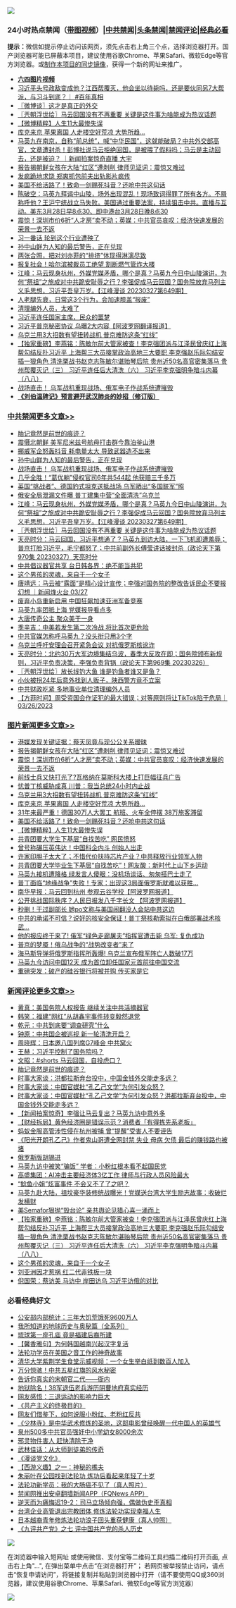 ![](https://raw.githubusercontent.com/jsvpn/jsproxy/dev/64photo/fqnews-qr.jpg)

<div id="tt">
<h3>24小时热点禁闻（<a href="https://aaa.v2dns.tk/?QAjUl=BgRp5UNKRn&T5Vk=fPVH&Q59Ab=WxGE" target="_blank">带图视频</a>）|<a href="#%E4%B8%AD%E5%85%B1%E7%A6%81%E9%97%BB%E6%9B%B4%E5%A4%9A%E6%96%87%E7%AB%A0">中共禁闻</a>|<a href="#%E5%9B%BE%E7%89%87%E6%96%B0%E9%97%BB%E6%9B%B4%E5%A4%9A%E6%96%87%E7%AB%A0">头条禁闻</a>|<a href="#%E6%96%B0%E9%97%BB%E8%AF%84%E8%AE%BA%E6%9B%B4%E5%A4%9A%E6%96%87%E7%AB%A0">禁闻评论|<a href="#%E5%BF%85%E7%9C%8B%E7%BB%8F%E5%85%B8%E5%A5%BD%E6%96%87">经典必看</a></h3>
<div><b>提示：</b>微信如提示停止访问该网页，须先点击右上角三个点，选择浏览器打开。国产浏览器可能已屏蔽本项目，建议使用谷歌Chrome、苹果Safari、微软Edge等官方浏览器。或<a href="%E5%88%B6%E4%BD%9Cgit%E7%A6%81%E9%97%BB%E9%95%9C%E5%83%8F.md">制作本项目的同步镜像</a>，获得一个新的网址来推广。</div>
<ul>
<li><b><a href="http://d2.v2rss.gq/64.mp4" target="_blank">六四图片视频</a></b></li>
<li><a href="/sohnews/20230328/1865293.md">习近平头号政敌变成他？江西帮覆灭，他会坐以待毙吗，还是要伙同另7大帮派，与习斗到底？｜ #百年真相</a></li>
<li><a href="/ssgc/20230328/1865089.md">〖微博谈〗这才是真正的外交</a></li>
<li><a href="/cbnews/20230328/1865173.md">〖兲朝浮世绘〗马云回国没有不再重要 关键是这件事为啥能成为热议话题</a></li>
<li><a href="/topimagenews/20230328/1865160.md">【微博精粹】人生11大最惨失误</a></li>
<li><a href="/topimagenews/20230328/1865219.md">库克来京 苹果离国 人走楼空好荒凉 大势所趋…</a></li>
<li><a href="/sohnews/20230328/1865243.md">马英九在南京，自称“前总统”，喊“中华民国”，这就能破局？中共外交部高官，文章遭封杀！彭博社说马云拒绝回国，是被喂了假料吗；马云是主动回去，还是被迫？ ｜新闻拍案惊奇直播 大宇</a></li>
<li><a href="/topimagenews/20230328/1865365.md">报告揭朝鲜女孩在大陆“红区”遭剥削 律师见证词：震惊又难过</a></li>
<li><a href="/yule/20230328/1865289.md">发疯跪地求饶 郑爽抓包前夫出轨影片疯传</a></li>
<li><a href="/topimagenews/20230328/1865175.md">美国不给活路了！致命一剑赐死抖音？还呛中共这句话</a></li>
<li><a href="/sohnews/20230328/1865300.md">陈破空：马英九拜谒中山陵，场外出现混乱！现场致词得罪了所有各方。不屑称呼他？王沪宁统战立马失败。美国通过重要法案，持续狙击中共。直播与互动。美东3月28日早8点30、即中港台3月28日晚8点30</a></li>
<li><a href="/topimagenews/20230328/1865326.md">震惊！深圳市价6折“人才房”卖不动；英媒：中共官员哀叹：经济快速发展的荣景一去不返</a></li>
<li><a href="/cnnews/20230328/1865152.md">习一番话 轮到这个行业遭殃了</a></li>
<li><a href="/cbnews/20230328/1865258.md">孙中山鲜为人知的最后警告，正在兑现</a></li>
<li><a href="/yule/20230328/1865304.md">两张合照，把对刘亦菲的“排挤”体现得淋漓尽致</a></li>
<li><a href="/baitai/20230328/1865415.md">报复社会！哈尔滨被裁员工绝望 割断燃气管炸大楼</a></li>
<li><a href="/cbnews/20230328/1865196.md">江峰：马云现身杭州，外媒党媒矛盾，哪个是真？马英九今日中山陵演讲，为何“祭祖”之旅成对中共跪安耻辱之行？李强促成马云回国？国务院放弃马列主义毛思想，习近平吾皇万岁。【江峰漫谈 20230327第649期】</a></li>
<li><a href="/health/20230328/1865259.md">人老腿先衰，日常这3个行为，会加速膝盖“报废”</a></li>
<li><a href="/finance/20230328/1865295.md">清理编外人员，太难了</a></li>
<li><a href="/baitai/20230328/1865113.md">习近平连任国家主席，民众的噩梦</a></li>
<li><a href="/cnnews/20230328/1865129.md">习近平普京秘密协议 乌曝2大内容【阿波罗网翻译报道】</a></li>
<li><a href="/topimagenews/20230328/1865235.md">乌克兰用3大招数有望扭转战机 普京难防这条“红线”</a></li>
<li><a href="/comments/20230328/1865155.md">【独家重磅】李燕铭：陈敏尔前大管家被查！李克强团派与江泽民曾庆红上海帮勾结反扑习近平 上海帮三大员接掌政治高地三大要职 李克强赵乐际勾结安插一狠角色 清洗栗战书赵克志陈敏尔谌贻琴后院 贵州近50名高官密集落马 贵州帮覆灭记（三） 习近平连任后大清洗（六） 习近平李克强明争暗斗内幕（八八）</a></li>
<li><a href="/cbnews/20230328/1865250.md">战场直击！ 乌军战机重现战场、俄军电子作战系统遭摧毁</a></li>
<li><b><a href="/comments/20200207/1272816.md" target="_blank">《刘伯温碑记》预言避开武汉肺炎的妙招（修订版）</a></b></li>
</ul>
</div>

<div class="catlist">
<h3><a href="/cbnews/" target="_blank">中共禁闻</a><span><a href="/cbnews/" target="_blank" rel="nofollow">更多文章>></a></span></h3>
<ul>
<li><a href="/comments/20230329/1865445.md" target="_blank">胎记竟然是前世的痕迹？</a></li>
<li><a href="/cbnews/20230328/1865354.md" target="_blank">震慑北朝鲜 美军尼米兹号航母打击群今靠泊釜山港</a></li>
<li><a href="/cbnews/20230328/1865327.md" target="_blank">挪威军企怒轰抖音 耗电量太大 导致武器造不出来</a></li>
<li><a href="/cbnews/20230328/1865258.md" target="_blank">孙中山鲜为人知的最后警告，正在兑现</a></li>
<li><a href="/cbnews/20230328/1865250.md" target="_blank">战场直击！ 乌军战机重现战场、俄军电子作战系统遭摧毁</a></li>
<li><a href="/cbnews/20230328/1865249.md" target="_blank">几乎全胜！“葛优躺”侵权官司6年共544起 他获赔三千多万</a></li>
<li><a href="/cbnews/20230328/1865237.md" target="_blank">英国“挑战者”、德国豹式坦克送抵战场 乌军晒出“多国联军”照</a></li>
<li><a href="/cbnews/20230328/1865231.md" target="_blank">俄安全局泄漏文件曝 普丁建集中营“全面清洗”乌克兰</a></li>
<li><a href="/cbnews/20230328/1865196.md" target="_blank">江峰：马云现身杭州，外媒党媒矛盾，哪个是真？马英九今日中山陵演讲，为何“祭祖”之旅成对中共跪安耻辱之行？李强促成马云回国？国务院放弃马列主义毛思想，习近平吾皇万岁。【江峰漫谈 20230327第649期】</a></li>
<li><a href="/cbnews/20230328/1865173.md" target="_blank">〖兲朝浮世绘〗马云回国没有不再重要 关键是这件事为啥能成为热议话题</a></li>
<li><a href="/cbnews/20230328/1865147.md" target="_blank">天亮时分：马云回国，习近平想通了？马英九到访大陆，一下飞机即遭羞辱；普京打脸习近平，毛宁都怒了；中共前副外长傅莹讲话被封杀（政论天下第970集 20230327）天亮时分</a></li>
<li><a href="/cbnews/20230328/1865145.md" target="_blank">中共倡议器官共享 台日韩各界：绝不能当共犯</a></li>
<li><a href="/comments/20230328/1865138.md" target="_blank">这个男孩的灵魂，来自于一个女子</a></li>
<li><a href="/comments/20230328/1865076.md" target="_blank">唐靖远：马云被“露面”是精心设计宣传；李强对国务院的整改告诉民企不要报幻想 ｜新闻烽火台 03/27</a></li>
<li><a href="/cbnews/20230328/1865020.md" target="_blank">废弃小岛重新启用 中国狂飙加速亚洲军备竞赛</a></li>
<li><a href="/cbnews/20230328/1864981.md" target="_blank">马英九率团抵上海 党媒报导看点多</a></li>
<li><a href="/comments/20230327/1864833.md" target="_blank">大唐传奇公主 聚众美于一身</a></li>
<li><a href="/cbnews/20230327/1864876.md" target="_blank">季辛吉：中美若发生第二次冷战 将比首次更危险</a></li>
<li><a href="/cbnews/20230327/1864875.md" target="_blank">中共官媒怎称呼马英九？没头衔只用3个字</a></li>
<li><a href="/cbnews/20230327/1864782.md" target="_blank">乌克兰呼吁安理会召开紧急会议 对抗俄罗斯核讹诈</a></li>
<li><a href="/cbnews/20230327/1864732.md" target="_blank">天亮时分：北约30万大军边境集结乌波，春季大反攻在即；国务院颁布新规则，习近平负责决策，李强负责背锅（政论天下第969集 20230326）</a></li>
<li><a href="/cbnews/20230327/1864689.md" target="_blank">〖兲朝浮世绘〗放长线钓大鱼 谁是钓鱼者谁又是鱼？</a></li>
<li><a href="/cbnews/20230327/1864664.md" target="_blank">小伙被拐24年后意外找到人贩子，陕西警方竟不立案</a></li>
<li><a href="/cbnews/20230326/1864628.md" target="_blank">中共财政吃紧 多地事业单位清理编外人员</a></li>
<li><a href="/comments/20230326/1864620.md" target="_blank">【方菲时间】周受资国会作证犯的最大错误；对等原则将让TikTok陷于危局｜03/26/2023</a></li>

</ul>
</div>
<div class="catlist">
<h3><a href="/topimagenews/" target="_blank">图片新闻</a><span><a href="/topimagenews/" target="_blank" rel="nofollow">更多文章>></a></span></h3>
<ul>
<li><a href="/topimagenews/20230329/1865529.md" target="_blank">港媒发现关键证据：蔡天凤竟与现公公关系暧昧</a></li>
<li><a href="/topimagenews/20230328/1865365.md" target="_blank">报告揭朝鲜女孩在大陆“红区”遭剥削 律师见证词：震惊又难过</a></li>
<li><a href="/topimagenews/20230328/1865326.md" target="_blank">震惊！深圳市价6折“人才房”卖不动；英媒：中共官员哀叹：经济快速发展的荣景一去不返</a></li>
<li><a href="/topimagenews/20230328/1865283.md" target="_blank">前线士兵又快打光了?瓦格纳在莫斯科大楼上打巨幅征兵广告</a></li>
<li><a href="/topimagenews/20230328/1865257.md" target="_blank">忧普丁核威胁成真 川普：我当总统24小时内止战</a></li>
<li><a href="/topimagenews/20230328/1865235.md" target="_blank">乌克兰用3大招数有望扭转战机 普京难防这条“红线”</a></li>
<li><a href="/topimagenews/20230328/1865219.md" target="_blank">库克来京 苹果离国 人走楼空好荒凉 大势所趋…</a></li>
<li><a href="/topimagenews/20230328/1865214.md" target="_blank">31年来最严重！德国30万人大罢工 航班、火车全停摆 38万旅客滞留</a></li>
<li><a href="/topimagenews/20230328/1865175.md" target="_blank">美国不给活路了！致命一剑赐死抖音？还呛中共这句话</a></li>
<li><a href="/topimagenews/20230328/1865160.md" target="_blank">【微博精粹】人生11大最惨失误</a></li>
<li><a href="/topimagenews/20230328/1865097.md" target="_blank">共青团要大学生下基层“自找苦吃” 网民愤怒</a></li>
<li><a href="/topimagenews/20230328/1865094.md" target="_blank">曾号称碾压英伟达！中国科企内斗 创始人出走</a></li>
<li><a href="/topimagenews/20230327/1864899.md" target="_blank">许家印胆子太大了；不惜代价扶持芯片产业？中共释放行业领军人物</a></li>
<li><a href="/topimagenews/20230327/1864864.md" target="_blank">共青团要大学毕业生下基层“自找苦吃”！网友酸：新时代上山下乡运动</a></li>
<li><a href="/topimagenews/20230327/1864863.md" target="_blank">马英九接机遭降格 绿发言人傻眼：没机场谈话、匆匆搭巴士走了</a></li>
<li><a href="/topimagenews/20230327/1864859.md" target="_blank">普丁面临“地缘战争”失败！专家：出现这3局面俄罗斯就难以获胜…</a></li>
<li><a href="/topimagenews/20230327/1864822.md" target="_blank">南华早报：马云回到杭州 参观云谷学校【阿波罗网报道】</a></li>
<li><a href="/topimagenews/20230327/1864812.md" target="_blank">公开挑战国际秩序？人民日报发八千字长文 【阿波罗网报道】</a></li>
<li><a href="/topimagenews/20230327/1864806.md" target="_blank">秒删！干过副部长 她po文称与美国闹翻没人会站中共这边</a></li>
<li><a href="/topimagenews/20230327/1864803.md" target="_blank">中共的承诺不可信？说好的核安全保证！普丁祭核勒索拟在白俄部署战术核武…</a></li>
<li><a href="/topimagenews/20230327/1864789.md" target="_blank">他的报应终于来了! 俄军“绿色走廊屠夫”指挥官遭击毙 乌军: 复仇成功</a></li>
<li><a href="/topimagenews/20230327/1864774.md" target="_blank">普京的梦魇！俄乌战争的“战势改变者”来了</a></li>
<li><a href="/topimagenews/20230327/1864773.md" target="_blank">海马斯导弹将俄罗斯指挥所轰爆! 乌克兰宣布俄军阵亡人数破17万</a></li>
<li><a href="/topimagenews/20230327/1864762.md" target="_blank">马英九今访问中国12天 成为首位卸任国家元首前往中国交流</a></li>
<li><a href="/topimagenews/20230327/1864749.md" target="_blank">重磅突发：破产的硅谷银行将被并购 传买家是它</a></li>

</ul>
</div>
<div class="catlist">
<h3><a href="/comments/" target="_blank">新闻评论</a><span><a href="/comments/" target="_blank" rel="nofollow">更多文章>></a></span></h3>
<ul>
<li><a href="/comments/20230329/1865525.md" target="_blank">黄真：美国务院人权报告 继续关注中共活摘器官</a></li>
<li><a href="/comments/20230329/1865524.md" target="_blank">韩笑：福建“网红”从胡鑫宇事件转变毅然退党</a></li>
<li><a href="/comments/20230329/1865523.md" target="_blank">乾元：中共到底要“调查研究”什么</a></li>
<li><a href="/comments/20230329/1865522.md" target="_blank">钟原：中共国企被巡视 新一轮清洗开启？</a></li>
<li><a href="/comments/20230329/1865521.md" target="_blank">周晓辉：日本邀八国列席G7峰会 中共窝火</a></li>
<li><a href="/comments/20230329/1865520.md" target="_blank">王赫：习近平控制了国务院吗？</a></li>
<li><a href="/comments/20230329/1865517.md" target="_blank">文昭：#shorts 马云回国，自投虎口？</a></li>
<li><a href="/comments/20230329/1865445.md" target="_blank">胎记竟然是前世的痕迹？</a></li>
<li><a href="/comments/20230328/1865412.md" target="_blank">时事大家谈：洪都拉斯弃台投中，中国金钱外交能走多远？</a></li>
<li><a href="/comments/20230328/1865411.md" target="_blank">时事大家谈：中国官媒批“孔乙己文学”为何引发众怒？</a></li>
<li><a href="/comments/20230328/1865402.md" target="_blank">时事大家谈：中国官媒批“孔乙己文学”为何引发众怒？洪都拉斯弃台投中，中国金钱外交能走多远？</a></li>
<li><a href="/comments/20230328/1865345.md" target="_blank">【新闻拍案惊奇】李强让马云复出？马英九访中意外多</a></li>
<li><a href="/comments/20230328/1865334.md" target="_blank">【财经拆局】黄色经济圈是错误示范？消费者「有得拣先系老板」</a></li>
<li><a href="/comments/20230328/1865316.md" target="_blank">蚂蚁金服高管涉性侵在杭州被捕 曾“提醒”受害人不要诬告</a></li>
<li><a href="/comments/20230328/1865315.md" target="_blank">《阳光开朗孔乙己》作者鬼山哥遭全网封禁 失业 母病 欠债 最后的赚钱路也被堵</a></li>
<li><a href="/comments/20230328/1865299.md" target="_blank">俄罗斯版胡锡进</a></li>
<li><a href="/comments/20230328/1865290.md" target="_blank">马英九访中被笑“骗饭” 学者︰小粉红根本看不起国民党</a></li>
<li><a href="/comments/20230328/1865288.md" target="_blank">高盛集团：AI冲击主要经济体3亿工作 律师与行政人员风险最大</a></li>
<li><a href="/comments/20230328/1865284.md" target="_blank">“鲶鱼小姐”炫富事件 不会又不了了之吧？</a></li>
<li><a href="/comments/20230328/1865207.md" target="_blank">马英九赴大陆，祖坟豪华装修统战曝光！党媒送台湾大学生励志故事：收破烂发横财</a></li>
<li><a href="/comments/20230328/1865200.md" target="_blank">美Semafor狠抛“毁台论” 亲共舆论见猎心喜一涌而上</a></li>
<li><a href="/comments/20230328/1865155.md" target="_blank">【独家重磅】李燕铭：陈敏尔前大管家被查！李克强团派与江泽民曾庆红上海帮勾结反扑习近平 上海帮三大员接掌政治高地三大要职 李克强赵乐际勾结安插一狠角色 清洗栗战书赵克志陈敏尔谌贻琴后院 贵州近50名高官密集落马 贵州帮覆灭记（三） 习近平连任后大清洗（六） 习近平李克强明争暗斗内幕（八八）</a></li>
<li><a href="/comments/20230328/1865138.md" target="_blank">这个男孩的灵魂，来自于一个女子</a></li>
<li><a href="/comments/20230328/1865128.md" target="_blank">刘亚洲因才惹祸 红二代非铁板一块</a></li>
<li><a href="/comments/20230328/1865127.md" target="_blank">倪国荣：蔡访美 马访中 岸田访乌 习近平访俄的对比</a></li>

</ul>
</div>

<div class="catlist">
<h3>必看经典好文</h3>
<ul>
<li><a href="/comments/20200515/220430.md" target="_blank">公安部内部统计：三年大饥荒饿死9600万人</a></li>
<li><a href="/comments/20220601/1740278.md" target="_blank">我所知道的地球历史与奥秘篇（全系列）</a></li>
<li><a href="/bannedvideo/20220418/1720873.md" target="_blank">琉球第一座孔庙 竟是福建后裔所建</a></li>
<li><a href="/bannedvideo/20210301/1495767.md" target="_blank">【馨香雅句】为何韩国越南兴起汉字复活</a></li>
<li><a href="/comments/20200511/1326751.md" target="_blank">法轮功学员在美国之音工作的神奇故事</a></li>
<li><a href="/comments/20221213/1822868.md" target="_blank">清华大学紫荆学生食堂示威视频：一个女生举白纸到数百人加入</a></li>
<li><a href="/ccpdope/20210708/1583079.md" target="_blank">万分惊骇！中共五星红旗的风水秘密</a></li>
<li><a href="/lifebaike/20221107/1807601.md" target="_blank">告诉你真实的宋朝官二代——衙内</a></li>
<li><a href="/cbnews/20200531/1337381.md" target="_blank">地狱除名！38军退伍老兵游历阴曹地府真实经历</a></li>
<li><a href="/cbnews/20200126/1265515.md" target="_blank">网友感悟：三退运动的影响力巨大</a></li>
<li><a href="/bookwiki/20171120/858084.md" target="_blank">《共产主义的终极目的》</a></li>
<li><a href="/comments/20200712/1359630.md" target="_blank">网友们借鉴下，如何说服小粉红、老粉红反共</a></li>
<li><a href="/comments/20201013/1412612.md" target="_blank">《少林寺》是中华武术修炼的圣地，这部电影曾经唤醒一代中国人的英雄气</a></li>
<li><a href="/comments/20200704/783272.md" target="_blank">泉州500多中共官员强奸中小学幼女8000余次</a></li>
<li><a href="/cbnews/20220508/1730049.md" target="_blank">邪灵物件害人 赶快清除干净</a></li>
<li><a href="/topimagenews/20130216/104433.md" target="_blank">武林佳话：从大师到徒弟的传奇</a></li>
<li><a href="/comments/20200521/783167.md" target="_blank">《漫谈党文化》</a></li>
<li><a href="/comments/20210210/1484775.md" target="_blank">【西游义趣】之一：神秘的樵夫</a></li>
<li><a href="/comments/20210720/1488271.md" target="_blank">朱丽叶在公园找到法轮功 炼功后看起来年轻了十岁</a></li>
<li><a href="/comments/20210905/1619324.md" target="_blank">法轮功新学员：我的大肠癌不见了（真人照片）</a></li>
<li><a href="/comments/20200503/1322531.md" target="_blank">禁闻网推出安卓翻墙新闻APP（FQNews APP）</a></li>
<li><a href="/tculture/20190304/1091074.md" target="_blank">逆天而为痛悔迟19-2：司马立场倾向强，偶做伪史歪真相</a></li>
<li><a href="/comments/20200528/1335859.md" target="_blank">台湾企业高管退出宗教团体 修炼法轮功实现幸福人生</a></li>
<li><a href="/comments/20211023/1642745.md" target="_blank">日本越裔青年修炼法轮功浪子回头重获健康（真人帅照）</a></li>
<li><a href="/bookonline/20131116/201048.md" target="_blank">《九评共产党》之七 评中国共产党的杀人历史</a></li>

</ul>
</div>

![](https://raw.githubusercontent.com/jsvpn/jsproxy/dev/64photo/fqnews-qr.jpg)

在浏览器中输入短网址 或使用微信、支付宝等二维码工具扫描二维码打开页面, 点击右上角"...", 在弹出菜单中点击“在浏览器打开”； 若网页被举报禁止访问，请点击“恢复申请访问”，将链接复制并粘贴到浏览器中打开（请不要使用QQ或360浏览器，建议使用谷歌Chrome、苹果Safari、微软Edge等官方浏览器）

![](https://raw.githubusercontent.com/jsvpn/jsproxy/dev/64photo/wx.jpg)